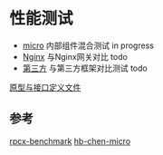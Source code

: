 # 性能测试

- [micro](./micro) 内部组件混合测试 in progress
- [Nginx](./nginx) 与Nginx网关对比 todo 
- [第三方](./third-party) 与第三方框架对比测试 todo

[原型与接口定义文件](pb)

## 参考

[rpcx-benchmark](https://github.com/rpcx-ecosystem/rpcx-benchmark)
[hb-chen-micro](https://github.com/hb-go/micro/tree/master/benchmark)